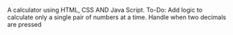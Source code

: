 A calculator using HTML, CSS AND Java Script.
To-Do:
Add logic to calculate only a single pair of numbers at a time.
Handle when two decimals are pressed